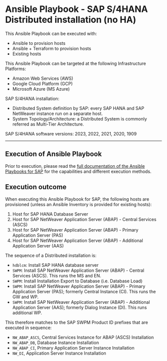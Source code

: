 # Ansible Playbook - SAP S/4HANA Distributed installation (no HA)

This Ansible Playbook can be executed with:
- Ansible to provision hosts
- Ansible + Terraform to provision hosts
- Existing hosts

This Ansible Playbook can be targeted at the following Infrastructure Platforms:
- Amazon Web Services (AWS)
- Google Cloud Platform (GCP)
- Microsoft Azure (MS Azure)

SAP S/4HANA installation:
- Distributed System definition by SAP: every SAP HANA and SAP NetWeaver instance run on a separate host.
- System Topology/Architecture: a Distributed System is commonly referred as Multi-Tier Architecture.

SAP S/4HANA software versions:
2023, 2022, 2021, 2020, 1909

---

## Execution of Ansible Playbook

Prior to execution, please read the [full documentation of the Ansible Playbooks for SAP](../../docs/README.md) for the capabilities and different execution methods.

## Execution outcome

When executing this Ansible Playbook for SAP, the following hosts are provisioned (unless an Ansible Inventory is provided for existing hosts):
1. Host for SAP HANA Database Server
2. Host for SAP NetWeaver Application Server (ABAP) - Central Services (ASCS)
3. Host for SAP NetWeaver Application Server (ABAP) - Primary Application Server (PAS)
4. Host for SAP NetWeaver Application Server (ABAP) - Additional Application Server (AAS)

The sequence of a Distributed installation is:
- `hdblcm`: Install SAP HANA database server
- `SWPM`: Install SAP NetWeaver Application Server (ABAP) - Central Services (ASCS). This runs the MS and EN.
- `SWPM`: Install Installation Export to Database (i.e. Database Load)
- `SWPM`: Install SAP NetWeaver Application Server (ABAP) - Primary Application Server (PAS); formerly Central Instance (CI). This runs the GW and WP.
- `SWPM`: Install SAP NetWeaver Application Server (ABAP) - Additional Application Server (AAS); formerly Dialog Instance (DI). This runs additional WP.

This therefore matches to the SAP SWPM Product ID prefixes that are executed in sequence:
- `NW_ABAP_ASCS`, Central Services Instance for ABAP (ASCS) Installation
- `NW_ABAP_DB`, Database Instance Installation
- `NW_ABAP_CI`, Primary Application Server Instance Installation
- `NW_DI`, Application Server Instance Installation
